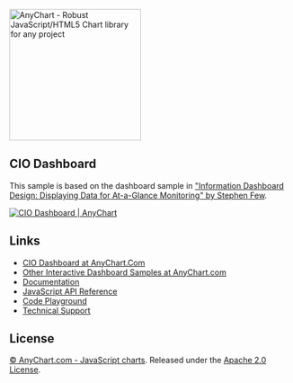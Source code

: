 [<img src="https://cdn.anychart.com/images/logo-transparent-segoe.png?2" width="234px" alt="AnyChart - Robust JavaScript/HTML5 Chart library for any project">](http://www.anychart.com)

## CIO Dashboard
This sample is based on the dashboard sample in ["Information Dashboard Design: Displaying Data for At-a-Glance Monitoring" by Stephen Few](https://www.amazon.com/Information-Dashboard-Design-At-Glance/dp/1938377001).

[<img src="https://static.anychart.com/images/github/cio-dashboard.png?1" alt="CIO Dashboard | AnyChart">](http://anychart.com/solutions/cio-dashboard-solution/)

## Links
* [CIO Dashboard at AnyChart.Com](https://www.anychart.com/solutions/cio-dashboard-solution/)
* [Other Interactive Dashboard Samples at AnyChart.com](https://www.anychart.com/solutions/)
* [Documentation](https://docs.anychart.com)
* [JavaScript API Reference](https://api.anychart.com)
* [Code Playground](https://playground.anychart.com)
* [Technical Support](https://anychart.com/support)

## License
[© AnyChart.com - JavaScript charts](http://www.anychart.com). Released under the [Apache 2.0 License](https://github.com/anychart-solutions/cio-dashboard/blob/master/LICENSE).
